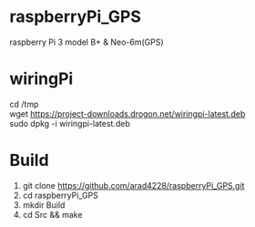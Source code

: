 # raspberryPi_GPS
raspberry Pi 3 model B+ &amp; Neo-6m(GPS)

# wiringPi
cd /tmp  
wget https://project-downloads.drogon.net/wiringpi-latest.deb  
sudo dpkg -i wiringpi-latest.deb  

# Build
  1. git clone https://github.com/arad4228/raspberryPi_GPS.git  
  2. cd raspberryPi_GPS
  3. mkdir Build
  4. cd Src && make
